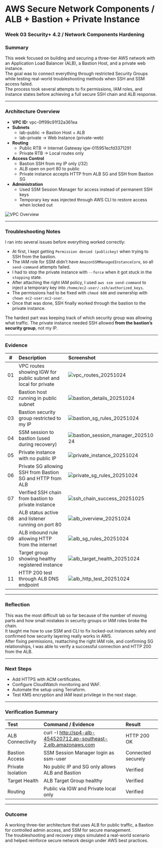 # AWS Secure Network Components / ALB + Bastion + Private Instance  
### Week 03 Security+ 4.2 / Network Components Hardening

### Summary
This week focused on building and securing a three-tier AWS network with an Application Load Balancer (ALB), a Bastion Host, and a private web instance.  
The goal was to connect everything through restricted Security Groups while testing real-world troubleshooting methods when SSH and SSM access failed.  
The process took several attempts to fix permissions, IAM roles, and instance states before achieving a full secure SSH chain and ALB response.

---

### Architecture Overview
- **VPC ID:** vpc-0ff99c91f32a361ea
- **Subnets**
  - lab-public → Bastion Host + ALB  
  - lab-private → Web Instance (private-web)
- **Routing**
  - Public RTB → Internet Gateway igw-015951ecfd3371291  
  - Private RTB → Local routes only
- **Access Control**
  - Bastion SSH from my IP only (/32)
  - ALB open on port 80 to public
  - Private instance accepts HTTP from ALB SG and SSH from Bastion SG
- **Administration**
  - Used SSM Session Manager for access instead of permanent SSH keys  
  - Temporary key was injected through AWS CLI to restore access when locked out

![VPC Overview](./labvpc_reuse_20251024.png)

---

### Troubleshooting Notes
I ran into several issues before everything worked correctly:
- At first, I kept getting `Permission denied (publickey)` when trying to SSH from the bastion.  
- The IAM role for SSM didn’t have `AmazonSSMManagedInstanceCore`, so all `send-command` attempts failed.  
- I had to stop the private instance with `--force` when it got stuck in the `stopping` state.  
- After attaching the right IAM policy, I used `aws ssm send-command` to inject a temporary key into `/home/ec2-user/.ssh/authorized_keys`.  
- The permissions had to be fixed with `chmod 600` and ownership with `chown ec2-user:ec2-user`.  
- Once that was done, SSH finally worked through the bastion to the private instance.  

The hardest part was keeping track of which security group was allowing what traffic. The private instance needed SSH allowed **from the bastion’s security group**, not my IP.

---

### Evidence

| # | Description | Screenshot |
|:-:|:--|:--|
| 01 | VPC routes showing IGW for public subnet and local for private | ![vpc_routes_20251024](./vpc_routes_20251024.png) |
| 02 | Bastion host running in public subnet | ![bastion_details_20251024](./bastion_details_20251024.png) |
| 03 | Bastion security group restricted to my IP | ![bastion_sg_rules_20251024](./bastion_sg_rules_20251024.png) |
| 04 | SSM session to bastion (used during recovery) | ![bastion_session_manager_20251024](./bastion_session_manager_20251024.png) |
| 05 | Private instance with no public IP | ![private_instance_20251024](./private_instance_20251024.png) |
| 06 | Private SG allowing SSH from Bastion SG and HTTP from ALB | ![private_sg_rules_20251024](./private_sg_rules_20251024.png) |
| 07 | Verified SSH chain from bastion to private instance | ![ssh_chain_success_20251025](./ssh_chain_success_20251025.png) |
| 08 | ALB status active and listener running on port 80 | ![alb_overview_20251024](./alb_overview_20251024.png) |
| 09 | ALB inbound rule allowing HTTP from the internet | ![alb_sg_rules_20251024](./alb_sg_rules_20251024.png) |
| 10 | Target group showing healthy registered instance | ![alb_target_health_20251024](./alb_target_health_20251024.png) |
| 11 | HTTP 200 test through ALB DNS endpoint | ![alb_http_test_20251024](./alb_http_test_20251024.png) |

---

### Reflection
This was the most difficult lab so far because of the number of moving parts and how small mistakes in security groups or IAM roles broke the chain.  
It taught me how to use SSM and CLI to fix locked-out instances safely and confirmed how security layering really works in AWS.  
After fixing permissions, reattaching the right IAM role, and confirming SG relationships, I was able to verify a successful connection and HTTP 200 from the ALB.

---

### Next Steps
- Add HTTPS with ACM certificates.  
- Configure CloudWatch monitoring and WAF.  
- Automate the setup using Terraform.  
- Test KMS encryption and IAM least privilege in the next stage.

---

### Verification Summary

| Test | Command / Evidence | Result |
|:--|:--|:--|
| ALB Connectivity | curl -I http://sp4-alb-454520712.ap-southeast-2.elb.amazonaws.com | HTTP 200 OK |
| Bastion Access | SSM Session Manager login as ssm-user | Connected securely |
| Private Isolation | No public IP and SG only allows ALB and Bastion | Verified |
| Target Health | ALB Target Group healthy | Verified |
| Routing | Public via IGW and Private local only | Verified |

---

### Outcome
A working three-tier architecture that uses ALB for public traffic, a Bastion for controlled admin access, and SSM for secure management.  
The troubleshooting and recovery steps simulated a real-world scenario and helped reinforce secure network design under AWS best practices.
